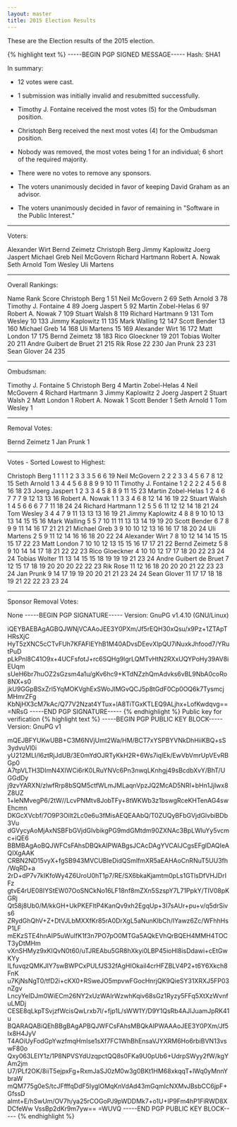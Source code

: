 ```yaml
---
layout: master
title: 2015 Election Results
---
```

These are the Election results of the 2015 election.

{% highlight text %}
-----BEGIN PGP SIGNED MESSAGE-----
Hash: SHA1

In summary:
* 12 votes were cast.
* 1 submission was initially invalid and resubmitted successfully.

* Timothy J. Fontaine received the most votes (5) for the Ombudsman
  position.
* Christoph Berg received the next most votes (4) for the Ombudsman
  position.
* Nobody was removed, the most votes being 1 for an individual; 6 short
  of the required majority.
* There were no votes to remove any sponsors.
* The voters unanimously decided in favor of keeping David Graham as an
  advisor.
* The voters unanimously decided in favor of remaining in "Software in
  the Public Interest."

- -------------------

Voters:

Alexander Wirt
Bernd Zeimetz
Christoph Berg
Jimmy Kaplowitz
Joerg Jaspert
Michael Greb
Neil McGovern
Richard Hartmann
Robert A. Nowak
Seth Arnold
Tom Wesley
Uli Martens

- -------------------

Overall Rankings:

Name                     Rank   Score 
Christoph Berg              1      51 
Neil McGovern               2      69 
Seth Arnold                 3      78 
Timothy J. Fontaine         4      89 
Joerg Jaspert               5      92 
Martin Zobel-Helas          6      97 
Robert A. Nowak             7     109 
Stuart Walsh                8     119 
Richard Hartmann            9     131 
Tom Wesley                 10     133 
Jimmy Kaplowitz            11     135 
Mark Walling               12     147 
Scott Bender               13     160 
Michael Greb               14     168 
Uli Martens                15     169 
Alexander Wirt             16     172 
Matt London                17     175 
Bernd Zeimetz              18     183 
Rico Gloeckner             19     201 
Tobias Wolter              20     211 
Andre Guibert de Bruet     21     215 
Rik Rose                   22     230 
Jan Prunk                  23     231 
Sean Glover                24     235 

- -------------------

Ombudsman:

Timothy J. Fontaine         5 
Christoph Berg              4 
Martin Zobel-Helas          4 
Neil McGovern               4 
Richard Hartmann            3 
Jimmy Kaplowitz             2 
Joerg Jaspert               2 
Stuart Walsh                2 
Matt London                 1 
Robert A. Nowak             1 
Scott Bender                1 
Seth Arnold                 1 
Tom Wesley                  1 

- -------------------

Removal Votes:

Bernd Zeimetz               1 
Jan Prunk                   1 

- -------------------

Votes - Sorted Lowest to Highest:

Christoph Berg              1    1    1    1    2    3    3    3    5    6    6   19 
Neil McGovern               2    2    2    3    3    4    5    6    7    8   12   15 
Seth Arnold                 1    3    4    4    5    6    8    8    9    9   10   11 
Timothy J. Fontaine         1    2    2    2    2    4    5    6    8   16   18   23 
Joerg Jaspert               1    2    3    3    4    5    8    8    9   11   15   23 
Martin Zobel-Helas          1    2    4    6    7    7    7    9   12   13   13   16 
Robert A. Nowak             1    1    3    3    4    6    8   12   14   16   19   22 
Stuart Walsh                1    4    5    6    6    6    7    7   11   18   24   24 
Richard Hartmann            1    2    5    5    6   11   12   12   14   18   21   24 
Tom Wesley                  3    4    4    7    9   11   13   13   13   16   19   21 
Jimmy Kaplowitz             4    8    8    9   10   10   13   13   14   15   15   16 
Mark Walling                5    5    7   10   11   11   13   13   14   19   19   20 
Scott Bender                6    7    8    9    9   11   14   16   17   21   21   21 
Michael Greb                3    9   10   10   12   13   16   16   17   18   20   24 
Uli Martens                 2    5    9   11   12   14   16   16   18   20   22   24 
Alexander Wirt              7    8   10   12   14   14   15   15   15   17   22   23 
Matt London                 7   10   10   12   13   15   15   16   17   17   21   22 
Bernd Zeimetz               5    8    9   10   14   14   17   18   21   22   22   23 
Rico Gloeckner              4   10   10   12   17   17   18   20   22   23   24   24 
Tobias Wolter              11   13   14   15   15   18   19   19   19   21   23   24 
Andre Guibert de Bruet      7   12   15   17   18   19   20   20   20   22   22   23 
Rik Rose                   11   12   16   18   20   20   20   21   22   23   23   24 
Jan Prunk                   9   14   17   19   19   20   20   21   21   23   24   24 
Sean Glover                11   17   17   18   18   19   21   22   22   23   23   24 

- -------------------

Sponsor Removal Votes:

None
-----BEGIN PGP SIGNATURE-----
Version: GnuPG v1.4.10 (GNU/Linux)

iQEYBAEBAgAGBQJWNjVCAAoJEE3Y0PXm/Jf5rEQH30xQsu/x9Pz+1ZTApTHRsXjC
HyT5zXNC5cCTvFUh7KFAFlEYhB1M40ADvsDEevXlpQU7iNuxkJhfood7/YRutPuD
pLkPnl8C41O9x+4UCFsfotJ+rc6SQHg9lgrLQMTvHtN2RXxUQYPoHy39AV8iEUqm
sUeH6br7huOZ2sGzsm4a1u/gKv6hc9+KTdNZzhQmAdvks6vBL9NbA0coRo8NX+s0
jkU9GGpBSxZrl5YqMOKVghExSWoJlMGvQCJ5p8tGdF0Cp0OQ6k7TysmcjMHmrZFg
KbNjHX3cM7kAc/Q77V2Nzat4YTux+lA8TiTGxKTLEQ9ALjhx+LofKwdqvg==
=NRsG
-----END PGP SIGNATURE-----
{% endhighlight %}
Public key for verification
{% highlight text %}
-----BEGIN PGP PUBLIC KEY BLOCK-----
Version: GnuPG v1

mQEJBFYUKwUBB+C3M6NVjUmt2Wa/HM/BCT7xYSPBYVNkDhHiiKBQ+sS3ydvuVl0i
yU212MLI/l6ztRjJdUB/3E0mYdOJRTyKkH2R+6Ws7iqlEk/EwVbVmrUpVEvRBGp0
A7tpVLTH3DImN4XIWCi6rK0LRuYNVc6Pn3nwqLKnhgj49sBcdbXvY/BhT/UGGdDy
j9zvYARXN/zlwfRrp8bSQM5ctfWLmJMLaqnVpzJQ2McAD5NRI+bHn1Jjlwx8Z8UZ
1+leNMvegP6/2tW//LcvPNMtv8JobTFy+8tWKWb3z1bswgRceKHTenAG4swEhcmn
DKGcXVcbf/7O9P3Oilt2Lc0e6u3fMisAEQEAAbQ/T0ZUQyBFbGVjdGlvbiBDb3Vu
dGVycyAoMjAxNSBFbGVjdGlvbikgPG9mdGMtdm90ZXNAc3BpLWluYy5vcmc+iQE6
BBMBAgAoBQJWFCsFAhsDBQkAIPWABgsJCAcDAgYVCAIJCgsEFgIDAQIeAQIXgAAK
CRBN2ND15vyX+fgSB943MVCUBIeDidQSmIfmXR5aEAHAoCnRNuT5UU3fh/WqRD+a
2rD+dP7v7kIKfoWy4Z6UroU0hT1p7/RE/SX6bkaKjamtm0pLs1GTlsDfVHJDrIFz
gtvE4rUE08IYStEW07OoSNCkNo16LF18nf8mZXn5SzspY7L71PpkY/TIV08pKGRj
Qt58j8Ub0/M/kkGH+UkPKEFltP4KanQv9xh2EgqUp+3I7sAUr+pu+v/q5drSivs6
ZRydGhQhV+Z+DtVJLbMXXfKr85rA0DrXgL5aNunKlbCh/IYawz6Zc/WFhhHsP1LF
mEKzSTE4hnAIP5uWuIfK1f3n7PO7pO0MTGa5AQkEVhQrBQEH4MMH4TOCT3yDtMHm
vXnSHMyz9xKIQvN0t60/uTJREAbu5GR8hXkyi0LBP45ioHl8isDdawi+cEtGwKYy
ILfuvqzQMKJIY7swBWPCxPULfJS32fAgHIOkail4crHFZBLV4P2+t6Y6Xkch8FnK
u7KjNsNgT0/tfD2i+cKX0+RSweJO5mpvwFGocHnrjQK9QieSY31XRXJ5FP03nZgv
LncyYeIDJm0WiECm26NY2xUzWAIrWzwhKqiv68sGz1Ryzy5FFq5XtXzWvnfuLMDj
CESE8qLkpTSvjzfWcisQwLrxb7l/+fjp1L/sWW1Y/D9Y1QsRb4AJlJuamJpRK41u
BQARAQABiQEhBBgBAgAPBQJWFCsFAhsMBQkAIPWAAAoJEE3Y0PXm/Jf5Ix8H4JyV
T4AOiUyFodGpYwzfmqHmIse1sXf7FC1WhBhEnsaVJYXRM6Ho6rbiBVN13vswF80o
Qxy063LEIY1z/1P8NPVSYdUzqpctQQ8s0FKa9U0pUb6+UdrpSWyy2fW/kgYAm2jm
U7/PLf2OK/8iiT5ejpxFg+RxmJaSJ0zM0w3g0BKt1HM68xkqqT+lWq0yMnnYbraW
mQM775g0eS/tcJFfffqDdF5IyglOMqKnVdAd43mGqmIcNXMvJBsbCC6jpF+GfssD
aImt+E/hSwUm/OV7h/ya25rCOGoPJ9pWDDMk7+o1U+IP9Fm4hP1FiRWD8XDCfeWw
VssBp2dKr9m7yw==
=WUVQ
-----END PGP PUBLIC KEY BLOCK-----
{% endhighlight %}
